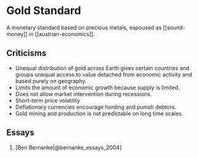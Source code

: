 # Gold Standard

A monetary standard based on precious metals, espoused as [[sound-money]] in [[austrian-economics]].

## Criticisms

* Unequal distribution of gold across Earth gives certain countries and groups unequal access to value detached from economic activity and based purely on geography.
* Limits the amount of economic growth because supply is limited. 
* Does not allow market intervention during recessions.
* Short-term price volatility
* Deflationary currencies encourage hording and punish debtors.
* Gold mining and production is not predictable on long time scales.

## Essays

1.  [Ben Bernanke|@bernanke_essays_2004]
